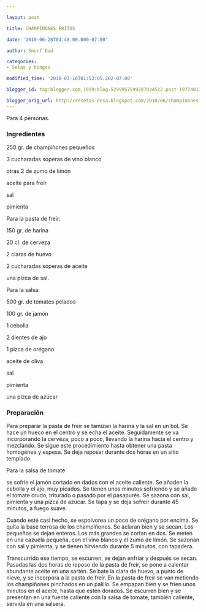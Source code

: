 ```yaml
---

layout: post

title: CHAMPIÑONES FRITOS

date: '2010-06-28T04:48:00.000-07:00'

author: Smurf Dad

categories:
- Setas y hongos

modified_time: '2016-03-16T01:53:05.202-07:00'

blogger_id: tag:blogger.com,1999:blog-5299957599287034512.post-1977401389878383028

blogger_orig_url: http://recetas-desa.blogspot.com/2010/06/champinones-fritos.html
---
```


Para 4 personas.

<h3>Ingredientes</h3>

250 gr. de champiñones pequeños

3 cucharadas soperas de vino blanco

otras 2 de zumo de limón

aceite para freír

sal

pimienta

Para la pasta de freír:

150 gr. de harina

20 cl. de cerveza

2 claras de huevo

2 cucharadas soperas de aceite

una pizca de sal.

Para la salsa:

500 gr. de tomates pelados

100 gr. de jamón

1 cebolla

2 dientes de ajo

1 pizca de orégano

aceite de oliva

sal

pimienta

una pizca de azúcar

<h3>Preparación</h3>

Para preparar la pasta de freír se tamizan la harina y la sal en un bol. Se hace un hueco en el centro y se echa el aceite. Seguidamente se va incorporando la cerveza, poco a poco, llevando la harina hacia el centro y mezclando. Se sigue este procedimiento hasta obtener una pasta homogénea y espesa. Se deja reposar durante dos horas en un sitio templado.

Para la salsa de tomate

se sofríe el jamón cortado en dados con el aceite caliente. Se añaden la cebolla y el ajo, muy picados. Se tienen unos minutos sofriendo y se añade el tomate crudo, triturado o pasado por el pasapurés. Se sazona con sal, pimienta y una pizca de azúcar. Se tapa y se deja sofreír durante 45 minutos, a fuego suave.

Cuando esté casi hecho, se espolvorea un poco de orégano por encima. Se quita la base terrosa de los champiñones. Se aclaran bien y se secan. Los pequeños se dejan enteros. Los más grandes se cortan en dos. Se meten en una cazuela pequeña, con el vino blanco y el zumo de limón. Se sazonan con sal y pimienta, y se tienen hirviendo durante 5 minutos, con tapadera.

Transcurrido ese tiempo, se escurren, se dejan enfriar y después se secan. Pasadas las dos horas de reposo de la pasta de freír, se pone a calentar abundante aceite en una sartén. Se bate la clara de huevo, a punto de nieve, y se incorpora a la pasta de freír. En la pasta de freír se van metiendo los champiñones pinchados en un palillo. Se empapan bien y se fríen unos minutos en el aceite, hasta que estén dorados. Se escurren bien y se presentan en una fuente caliente con la salsa de tomate, también caliente, servida en una salsera.